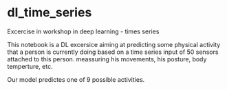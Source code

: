 # dl_time_series
Excercise in workshop in deep learning - times series

This notebook is a DL excersice aiming at predicting some physical activity that a person is currently doing based on a time series input of 50 sensors attached to this person. meassuring his movements, his posture, body temperture, etc.

Our model predictes one of 9 possible activities.


